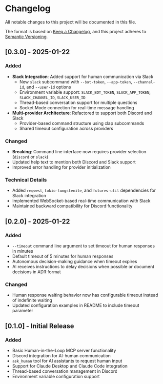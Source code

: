 # Changelog

All notable changes to this project will be documented in this file.

The format is based on [Keep a Changelog](https://keepachangelog.com/en/1.0.0/),
and this project adheres to [Semantic Versioning](https://semver.org/spec/v2.0.0.html).

## [0.3.0] - 2025-01-22

### Added
- **Slack Integration**: Added support for human communication via Slack
  - New `slack` subcommand with `--bot-token`, `--app-token`, `--channel-id`, and `--user-id` options
  - Environment variable support: `SLACK_BOT_TOKEN`, `SLACK_APP_TOKEN`, `SLACK_CHANNEL_ID`, `SLACK_USER_ID`
  - Thread-based conversation support for multiple questions
  - Socket Mode connection for real-time message handling
- **Multi-provider Architecture**: Refactored to support both Discord and Slack
  - Provider-based command structure using clap subcommands
  - Shared timeout configuration across providers

### Changed
- **Breaking**: Command line interface now requires provider selection (`discord` or `slack`)
- Updated help text to mention both Discord and Slack support
- Improved error handling for provider initialization

### Technical Details
- Added `reqwest`, `tokio-tungstenite`, and `futures-util` dependencies for Slack integration
- Implemented WebSocket-based real-time communication with Slack
- Maintained backward compatibility for Discord functionality

## [0.2.0] - 2025-01-22

### Added
- `--timeout` command line argument to set timeout for human responses in minutes
- Default timeout of 5 minutes for human responses
- Autonomous decision-making guidance when timeout expires
- AI receives instructions to delay decisions when possible or document decisions in ADR format

### Changed
- Human response waiting behavior now has configurable timeout instead of indefinite waiting
- Updated configuration examples in README to include timeout parameter

## [0.1.0] - Initial Release

### Added
- Basic Human-in-the-Loop MCP server functionality
- Discord integration for AI-human communication
- `ask_human` tool for AI assistants to request human input
- Support for Claude Desktop and Claude Code integration
- Thread-based conversation management in Discord
- Environment variable configuration support